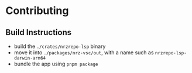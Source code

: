 # Contributing

## Build Instructions

- build the `./crates/nrzrepo-lsp` binary
- move it into `./packages/nrz-vsc/out`, with a name such as `nrzrepo-lsp-darwin-arm64`
- bundle the app using `pnpm package`

